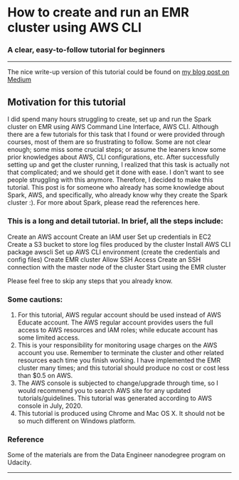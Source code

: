 # How to create and run an EMR cluster using AWS CLI
### A clear, easy-to-follow tutorial for beginners

---
The nice write-up version of this tutorial could be found on [my blog post on Medium](https://medium.com/@tranhnnguyenvn/how-to-create-and-run-an-emr-cluster-using-aws-cli-3a78977dc7f0?source=friends_link&sk=eca90ab3f969835f8c5ea221a536db0f "EMR cluster using AWS CLI")

## Motivation for this tutorial

I did spend many hours struggling to create, set up and run the Spark cluster on EMR using AWS Command Line Interface, AWS CLI. Although there are a few tutorials for this task that I found or were provided through courses, most of them are so frustrating to follow. Some are not clear enough; some miss some crucial steps; or assume the leaners know some prior knowledges about AWS, CLI configurations, etc. After successfully setting up and get the cluster running, I realized that this task is actually not that complicated; and we should get it done with ease. I don't want to see people struggling with this anymore. Therefore, I decided to make this tutorial.
This post is for someone who already has some knowledge about Spark, AWS, and specifically, who already know why they create the Spark cluster :). For more about Spark, please read the references here. 

### This is a long and detail tutorial. In brief, all the steps include:

Create an AWS account
Create an IAM user
Set up credentials in EC2
Create a S3 bucket to store log files produced by the cluster
Install AWS CLI package awscli
Set up AWS CLI environment (create the credentials and config files)
Create EMR cluster
Allow SSH Access
Create an SSH connection with the master node of the cluster
Start using the EMR cluster

Please feel free to skip any steps that you already know. 


### Some cautions: 
1. For this tutorial, AWS regular account should be used instead of AWS Educate account. The AWS regular account provides users the full access to AWS resources and IAM roles; while educate account has some limited access.
2. This is your responsibility for monitoring usage charges on the AWS account you use. Remember to terminate the cluster and other related resources each time you finish working. I have implemented the EMR cluster many times; and this tutorial should produce no cost or cost less than $0.5 on AWS.
3. The AWS console is subjected to change/upgrade through time, so I would recommend you to search AWS site for any updated tutorials/guidelines. This tutorial was generated according to AWS console in July, 2020.
4. This tutorial is produced using Chrome and Mac OS X. It should not be so much different on Windows platform.

### Reference
Some of the materials are from the Data Engineer nanodegree program on Udacity.



---
